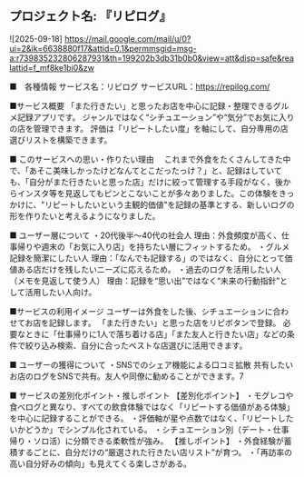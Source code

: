 ## プロジェクト名: 『リピログ』
![2025-09-18]
https://mail.google.com/mail/u/0?ui=2&ik=6638880f17&attid=0.1&permmsgid=msg-a:r739835232806287931&th=199202b3db31b0b0&view=att&disp=safe&realattid=f_mf8ke1bi0&zw

■　各種情報
サービス名：リピログ
サービスURL：https://repilog.com/

■サービス概要
 「また行きたい」と思ったお店を中心に記録・整理できるグルメ記録アプリです。
 ジャンルではなく“シチュエーション”や“気分”でお気に入りの店を管理できます。
 評価は「リピートしたい度」を軸にして、自分専用の店選びリストを構築できます。
 
■ このサービスへの思い・作りたい理由
　これまで外食をたくさんしてきた中で、「あそこ美味しかったけどなんてとこだったっけ？」と、記録はしていても、「自分がまた行きたいと思った店」だけに絞って管理する手段がなく、後からインスタ等を見返してもピンとこないことが多々ありました。この体験をきっかけに、"リピートしたいという主観的価値"を記録の基準とする、新しいログの形を作りたいと考えるようになりました。

■ ユーザー層について
・20代後半〜40代の社会人
理由：外食頻度が高く、仕事帰りや週末の「お気に入り店」を持ちたい層にフィットするため。
・グルメ記録を簡潔にしたい人
理由：「なんでも記録する」のではなく、自分にとって価値ある店だけを残したいニーズに応えるため。
・過去のログを活用したい人（メモを見返して使う人）
理由：記録を“思い出”ではなく“未来の行動指針”として活用したい人向け。

■サービスの利用イメージ
ユーザーは外食をした後、シチュエーションに合わせてお店を記録します。
「また行きたい」と思った店をリピボタンで登録。
必要なときに「仕事帰りに1人で落ち着ける店」「また友人と行きたい店」などの条件で絞り込み検索、自分に合ったベストな店選びに活用できます。

■ ユーザーの獲得について
・SNSでのシェア機能による口コミ拡散
共有したいお店のログをSNSで共有。友人や同僚に勧めることができます。7

■ サービスの差別化ポイント・推しポイント
【差別化ポイント】
・モグレコや食べログと異なり、すべての飲食体験ではなく「リピートする価値がある体験」を中心に記録することができる。
・評価軸が星や点数ではなく、「リピートしたいかどうか」でシンプル化されている。
・シチュエーション別（デート・仕事帰り・ソロ活）に分類できる柔軟性が強み。
【推しポイント】
・外食経験が蓄積するごとに、自分だけの“厳選された行きたい店リスト”が育つ。
・「再訪率の高い自分好みの傾向」も見えてくる楽しさがある。
